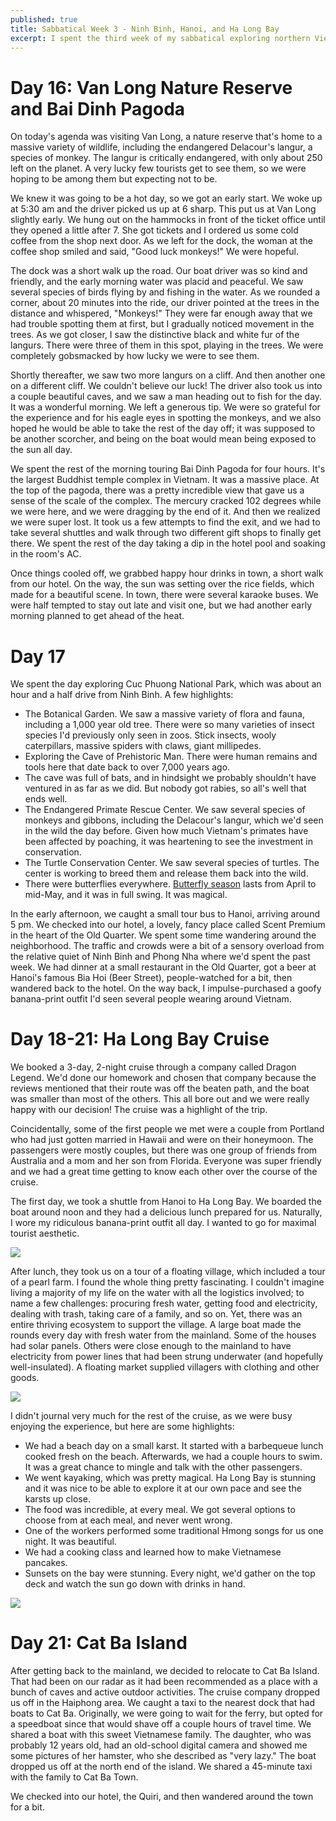 ```yaml
---
published: true
title: Sabbatical Week 3 - Ninh Binh, Hanoi, and Ha Long Bay
excerpt: I spent the third week of my sabbatical exploring northern Vietnam and on a cruise in Ha Long Bay
---
```


# Day 16: Van Long Nature Reserve and Bai Dinh Pagoda

On today's agenda was visiting Van Long, a nature reserve that's home to a massive variety of wildlife, 
including the endangered Delacour's langur, a species of monkey.
The langur is critically endangered, with only about 250 left on the planet. A very lucky few tourists get to see them, so
we were hoping to be among them but expecting not to be.

We knew it was going to be a hot day, so we got an early start. We woke up at 5:30 am and the driver 
picked us up at 6 sharp. This put us at Van Long slightly early. We hung out on the hammocks in front of the 
ticket office until they opened a little after 7. She got tickets and I ordered us some cold coffee from the shop next door.
As we left for the dock, the woman at the coffee shop smiled and said, "Good luck monkeys!" We were hopeful.

The dock was a short walk up the road. Our boat driver was so kind and friendly, and the early morning water was placid 
and peaceful. We saw several species of birds flying by and fishing in the water. As we rounded a corner, about 20 minutes into the ride, 
our driver pointed at the trees in the distance and whispered, "Monkeys!" 
They were far enough away that we had trouble spotting them at first,
but I gradually noticed movement in the trees. As we got closer, I saw the distinctive black and white fur of the langurs.
There were three of them in this spot, playing in the trees. We were completely gobsmacked by how lucky we were to see them.

Shortly thereafter, we saw two more langurs on a cliff. And then another one on a different cliff. 
We couldn't believe our luck! The driver also took us into a couple 
beautiful caves, and we saw a man heading out to fish for the day. It was a wonderful morning. We left a generous tip. 
We were so grateful for the experience and for his eagle eyes in spotting the monkeys, 
and we also hoped he would be able to take the rest of the day off; it was supposed to be another scorcher, and being on the
boat would mean being exposed to the sun all day.

We spent the rest of the morning touring Bai Dinh Pagoda for four hours. It's the largest Buddhist temple complex in Vietnam. 
It was a massive place. At the top of the pagoda, there was a pretty incredible view that gave us a sense of the scale of the complex.
The mercury cracked 102 degrees while we were here, and we were dragging by the end of it. And then we realized we were 
super lost. It took us a few attempts to find the exit, and we had to take several shuttles and walk through two different 
gift shops to finally get there. We spent the rest of the day taking a dip in the hotel pool and soaking in the room's AC. 

Once things cooled off, we grabbed happy hour drinks in town, a short walk from our hotel. On the way, the sun was setting
over the rice fields, which made for a beautiful scene. In town, there were several karaoke buses. We were half tempted to 
stay out late and visit one, but we had another early morning planned to get ahead of the heat.

# Day 17

We spent the day exploring Cuc Phuong National Park, which was about an hour and a half drive from Ninh Binh. A few highlights:

* The Botanical Garden. We saw a massive variety of flora and fauna, including a 1,000 year old tree. There were so many varieties of insect species I'd previously only seen in zoos. Stick insects, wooly caterpillars, massive spiders with claws, giant millipedes. 
* Exploring the Cave of Prehistoric Man. There were human remains and tools here that date back to over 7,000 years ago. 
* The cave was full of bats, and in hindsight we probably shouldn't have ventured in as far as we did. But nobody got rabies, so all's well that ends well.
* The Endangered Primate Rescue Center. We saw several species of monkeys and gibbons, including the Delacour's langur, which we'd seen in the wild the day before. Given how much Vietnam's primates have been affected by poaching, it was heartening to see the investment in conservation.
* The Turtle Conservation Center. We saw several species of turtles. The center is working to breed them and release them back into the wild.
* There were butterflies everywhere. [Butterfly season](https://vietnam-online.org/index.php/butterflies-season-in-cuc-phuong-national-park/) lasts from April to mid-May, and it was in full swing. It was magical.

In the early afternoon, we caught a small tour bus to Hanoi, arriving around 5 pm. We checked into our hotel, a lovely, fancy 
place called Scent Premium in the heart of the Old Quarter. We spent some time wandering around the neighborhood. 
The traffic and crowds were a bit of a sensory overload from the relative quiet of Ninh Binh and Phong Nha 
where we'd spent the past week. We had dinner at a 
small restaurant in the Old Quarter, got a beer at Hanoi's famous Bia Hoi (Beer Street), people-watched for a bit, then 
wandered back to the hotel. On the way back, I impulse-purchased a goofy banana-print outfit I'd seen several people wearing
around Vietnam.

# Day 18-21: Ha Long Bay Cruise

We booked a 3-day, 2-night cruise through a company called Dragon Legend. We'd done our homework and chosen that company
because the reviews mentioned that their route was off the beaten path, and the boat was smaller than most of the others.
This all bore out and we were really happy with our decision! The cruise was a highlight of the trip. 

Coincidentally, some of the first people we met were a couple from Portland who had just gotten married in Hawaii and were on their honeymoon.
The passengers were mostly couples, but there was one group of friends from Australia and a mom and her son from Florida.
Everyone was super friendly and we had a great time getting to know each other over the course of the cruise.

The first day, we took a shuttle from Hanoi to Ha Long Bay. We boarded the boat around noon and they had a delicious lunch prepared for us.
Naturally, I wore my ridiculous banana-print outfit all day. I wanted to go for maximal tourist aesthetic.

![]({{site.cdn_path}}/2023/05/14/banana_man.jpeg)

After lunch, they took us on a tour of a floating village, which included a tour of a pearl farm. I found the whole thing pretty
fascinating. I couldn't imagine living a majority of my life on the water with all the logistics involved; to name a few 
challenges: procuring fresh water, getting food and electricity, dealing with trash, taking care of a family, and so on. 
Yet, there was an entire thriving ecosystem to support the village. A large boat made the rounds every day with fresh water
from the mainland. Some of the houses had solar panels. Others were close enough to the mainland to have electricity from 
power lines that had been strung underwater (and hopefully well-insulated). A floating market supplied villagers with clothing and other goods.

![]({{site.cdn_path}}/2023/05/14/oyster_farm.jpeg)

I didn't journal very much for the rest of the cruise, as we were busy enjoying the experience, but here are some highlights:
* We had a beach day on a small karst. It started with a barbequeue lunch cooked fresh on the beach. Afterwards, we had a couple hours to swim. It was a great chance to mingle and talk with the other passengers.
* We went kayaking, which was pretty magical. Ha Long Bay is stunning and it was nice to be able to explore it at our own pace and see the karsts up close.
* The food was incredible, at every meal. We got several options to choose from at each meal, and never went wrong.
* One of the workers performed some traditional Hmong songs for us one night. It was beautiful.
* We had a cooking class and learned how to make Vietnamese pancakes.
* Sunsets on the bay were stunning. Every night, we'd gather on the top deck and watch the sun go down with drinks in hand.

![]({{site.cdn_path}}/2023/05/14/beach_day.jpeg)

# Day 21: Cat Ba Island

After getting back to the mainland, we decided to relocate to Cat Ba Island. That had been on our radar as it had been recommended
as a place with a bunch of caves and active outdoor activities. The cruise company dropped us off in the Haiphong area. We caught a taxi to 
the nearest dock that had boats to Cat Ba. Originally, we were going to wait for the ferry, but opted for a speedboat 
since that would shave off a couple hours of travel time. We shared a boat with this sweet Vietnamese family. The daughter, who
was probably 12 years old, had an old-school digital camera and showed me some pictures of her hamster, who she described as 
"very lazy." The boat dropped us off at the north end of the island. We shared a 45-minute taxi with the family to Cat Ba Town.

We checked into our hotel, the Quiri, and then wandered around the town for a bit.
